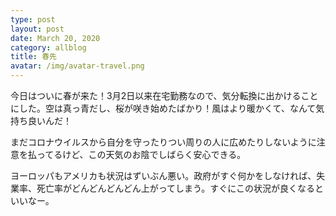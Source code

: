 ```yaml
---
type: post
layout: post
date: March 20, 2020
category: allblog
title: 春先
avatar: /img/avatar-travel.png
---
```

今日はついに春が来た！3月2日以来在宅勤務なので、気分転換に出かけることにした。空は真っ青だし、桜が咲き始めたばかり！風はより暖かくて、なんて気持ち良いんだ！

まだコロナウイルスから自分を守ったりつい周りの人に広めたりしないように注意を払ってるけど、この天気のお陰でしばらく安心できる。

ヨーロッパもアメリカも状況はずいぶん悪い。政府がすぐ何かをしなければ、失業率、死亡率がどんどんどんどん上がってしまう。すぐにこの状況が良くなるといいなー。
